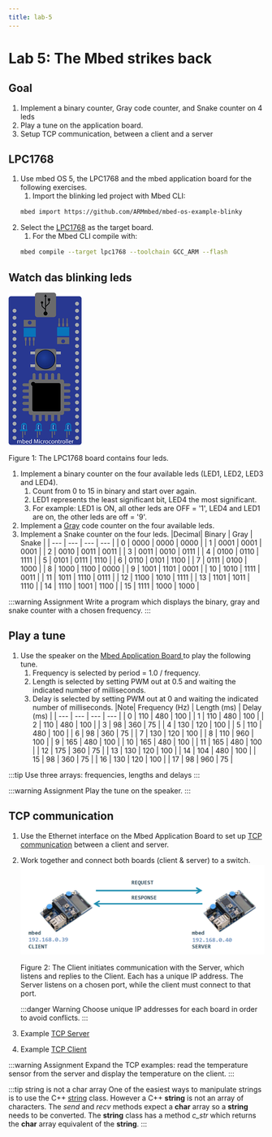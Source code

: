```yaml
---
title: lab-5
---
```


# Lab 5: The Mbed strikes back

## Goal

1. Implement a binary counter, Gray code counter, and Snake counter on 4 leds  
1. Play a tune on the application board.
1. Setup TCP communication, between a client and a server

## LPC1768

1. Use mbed OS 5, the LPC1768 and the mbed application board for the following exercises.
    1. Import the blinking led project with Mbed CLI:
    ```bash
    mbed import https://github.com/ARMmbed/mbed-os-example-blinky
    ```
1. Select the [LPC1768](https://os.mbed.com/platforms/mbed-LPC1768/) as the target board.
    1. For the Mbed CLI compile with:
    ```bash
    mbed compile --target lpc1768 --toolchain GCC_ARM --flash
    ```

## Watch das blinking leds

![The LPC1768 board](./assets/mbed.png)

Figure 1: The LPC1768 board contains four leds.

1. Implement a binary counter on the four available leds (LED1, LED2, LED3 and LED4).
    1. Count from 0 to 15 in binary and start over again.
    1. LED1 represents the least significant bit, LED4 the most significant.
    1. For example: LED1 is ON, all other leds are OFF = '1', LED4 and LED1 are on, the other leds are off = '9'.
1. Implement a [Gray](https://en.wikipedia.org/wiki/Gray_code) code counter on the four available leds.
1. Implement a Snake counter on the four leds.
    |Decimal| 	Binary | Gray | Snake |
    | --- | --- |   --- |  --- |
    | 0 | 	0000 |	0000 | 0000 |
    | 1 | 	0001 | 	0001 | 0001 |
    | 2 | 	0010 |	0011 | 0011 |
    | 3 | 	0011 |	0010 | 0111 |
    | 4 | 	0100 |	0110 | 1111 |
    | 5 | 	0101 |	0111 | 1110 |
    | 6 | 	0110 |	0101 | 1100 |
    | 7 | 	0111 |	0100 | 1000 |
    | 8 | 	1000 |	1100 | 0000 |
    | 9 | 	1001 |	1101 | 0001 |
    | 10 | 	1010 |	1111 | 0011 |
    | 11 | 	1011 |	1110 | 0111 |
    | 12 | 	1100 |	1010 | 1111 |
    | 13 | 	1101 |	1011 | 1110 |
    | 14 | 	1110 |	1001 | 1100 |
    | 15 | 	1111 |	1000 | 1000 |

:::warning Assignment
Write a program which displays the binary, gray and snake counter with a chosen frequency.
:::

## Play a tune

1. Use the speaker on the [Mbed Application Board ](https://os.mbed.com/components/mbed-Application-Board/) to play the following tune. 
    1. Frequency is selected by period = 1.0  / frequency.
    1. Length is selected by setting PWM out at 0.5 and waiting the indicated number of milliseconds.
    1. Delay is selected by setting PWM out at 0 and waiting the indicated number of milliseconds.
        |Note| 	Frequency (Hz) | Length (ms) | Delay (ms) |
        | --- | --- |   --- |  --- |
        | 0 | 	110 |	480 | 100 |
        | 1 | 	110 | 	480 | 100 |
        | 2 | 	110 |	480 | 100 |
        | 3 | 	98 |	360 | 75 |
        | 4 | 	130 |	120 | 100 |
        | 5 | 	110 |	480 | 100 |
        | 6 | 	98 |	360 | 75 |
        | 7 | 	130 |	120 | 100 |
        | 8 | 	110 |	960 | 100 |
        | 9 | 	165 |	480 | 100 |
        | 10 | 	165 |	480 | 100 |
        | 11 | 	165 |	480 | 100 |
        | 12 | 	175 |	360 | 75 |
        | 13 | 	130 |	120 | 100 |
        | 14 | 	104 |	480 | 100 |
        | 15 | 	98 |	360 | 75 |
        | 16 | 	130 |	120 | 100 |
        | 17 | 	98 |	960 | 75 |

:::tip
Use three arrays: frequencies, lengths and delays
:::

:::warning Assignment
Play the tune on the speaker.
:::

## TCP communication

1. Use the Ethernet interface on the Mbed Application Board to set up [TCP communication](https://os.mbed.com/docs/mbed-os/v5.15/apis/network-socket.html) between a client and server. 
1. Work together and connect both boards (client & server) to a switch.
    ![Client and Server boards](./assets/client-server.png)

    Figure 2: The Client initiates communication with the Server, which listens and replies to the Client. Each has a unique IP address. The Server listens on a chosen port, while the client must connect to that port.

    :::danger Warning
    Choose unique IP addresses for each board in order to avoid conflicts.
    :::
1. Example [TCP Server](https://os.mbed.com/users/pcordemans/code/tcp-server/) 
1. Example [TCP Client](https://os.mbed.com/users/pcordemans/code/tcp-client/)

:::warning Assignment
Expand the TCP examples: read the temperature sensor from the server and display the temperature on the client. 
:::

:::tip string is not a char array
One of the easiest ways to manipulate strings is to use the C++ [string](http://www.cplusplus.com/reference/string/string/) class. However a C++ **string** is not an array of characters. The *send* and *recv* methods expect a **char** array so a **string** needs to be converted. The **string** class has a method *c_str* which returns the **char** array equivalent of the **string**.
:::
